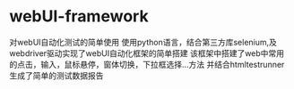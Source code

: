 # webUI-framework
对webUI自动化测试的简单使用
使用python语言，结合第三方库selenium,及webdriver驱动实现了webUI自动化框架的简单搭建
该框架中搭建了web中常用的点击，输入，鼠标悬停，窗体切换，下拉框选择...方法
并结合htmltestrunner生成了简单的测试数据报告

